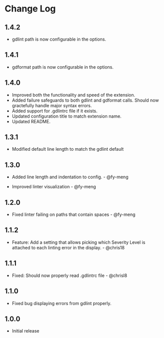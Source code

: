 # Change Log

## 1.4.2

- gdlint path is now configurable in the options.

## 1.4.1

- gdformat path is now configurable in the options.

## 1.4.0

- Improved both the functionality and speed of the extension.
- Added failure safeguards to both gdlint and gdformat calls. Should now gractefully handle major syntax errors.
- Added support for .gdlintrc file if it exists.
- Updated configuration title to match extension name.
- Updated README.

## 1.3.1

- Modified default line length to match the gdlint default

## 1.3.0

- Added line length and indentation to config. - @fy-meng

- Improved linter visualization - @fy-meng

## 1.2.0

- Fixed linter failing on paths that contain spaces - @fy-meng

## 1.1.2

- Feature: Add a setting that allows picking which Severity Level is attached to each linting error in the display. - @chris18

## 1.1.1

- Fixed: Should now properly read .gdlintrc file - @chrisl8

## 1.1.0

- Fixed bug displaying errors from gdlint properly.

## 1.0.0

- Initial release
